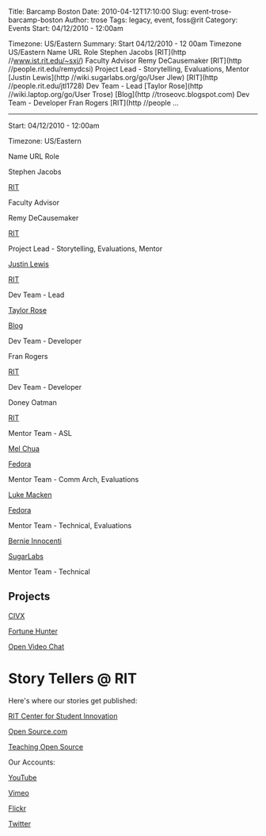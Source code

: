 Title: Barcamp Boston
Date: 2010-04-12T17:10:00
Slug: event-trose-barcamp-boston
Author: trose
Tags: legacy, event, foss@rit
Category: Events
Start: 04/12/2010 - 12:00am

Timezone: US/Eastern
Summary: Start  04/12/2010 - 12 00am  Timezone  US/Eastern  Name URL Role  Stephen Jacobs  [RIT](http //www.ist.rit.edu/~sxj/)  Faculty Advisor  Remy DeCausemaker  [RIT](http //people.rit.edu/remydcsi)  Project Lead - Storytelling, Evaluations, Mentor  [Justin Lewis](http //wiki.sugarlabs.org/go/User Jlew)  [RIT](http //people.rit.edu/jtl1728)  Dev Team - Lead  [Taylor Rose](http //wiki.laptop.org/go/User Trose)  [Blog](http //troseovc.blogspot.com)  Dev Team - Developer  Fran Rogers  [RIT](http //people ... 

---
Start: 04/12/2010 - 12:00am

Timezone: US/Eastern

Name URL Role

Stephen Jacobs

[RIT](http://www.ist.rit.edu/~sxj/)

Faculty Advisor

Remy DeCausemaker

[RIT](http://people.rit.edu/remydcsi)

Project Lead - Storytelling, Evaluations, Mentor

[Justin Lewis](http://wiki.sugarlabs.org/go/User:Jlew)

[RIT](http://people.rit.edu/jtl1728)

Dev Team - Lead

[Taylor Rose](http://wiki.laptop.org/go/User:Trose)

[Blog](http://troseovc.blogspot.com)

Dev Team - Developer

Fran Rogers

[RIT](http://people.rit.edu/~fsr3886/)

Dev Team - Developer

Doney Oatman

[RIT](/projects/ovc/doneyoatman)

Mentor Team - ASL

[Mel Chua](https://fedoraproject.org/wiki/User:Mchua)

[Fedora](https://fedoraproject.org/wiki/User:Mchua)

Mentor Team - Comm Arch, Evaluations

[Luke Macken](https://fedoraproject.org/wiki/User:Lmacken)

[Fedora](https://fedoraproject.org/wiki/User:Lmacken)

Mentor Team - Technical, Evaluations

[Bernie Innocenti](http://wiki.sugarlabs.org/go/User:Bernie)

[SugarLabs](http://wiki.sugarlabs.org/go/User:Bernie)

Mentor Team - Technical

## Projects

[CIVX](/projects/civx)

[Fortune Hunter](/projects/fortunehunter)

[Open Video Chat](/projects/ovc)

# Story Tellers @ RIT

Here's where our stories get published:

[RIT Center for Student
Innovation](http://www.rit.edu/academicaffairs/centerforstudentinnovation/)

[Open Source.com](http://www.opensource.com)

[Teaching Open Source](http://teachingopensource.com/index.php/Main_Page)

Our Accounts:

[YouTube](http://www.youtube.com/user/openInnovationRIT)

[Vimeo](http://vimeo.com/openinnovation)

[Flickr](http://www.flickr.com/photos/46619179@N04/)

[Twitter](http://twitter.com/innovationrit)

